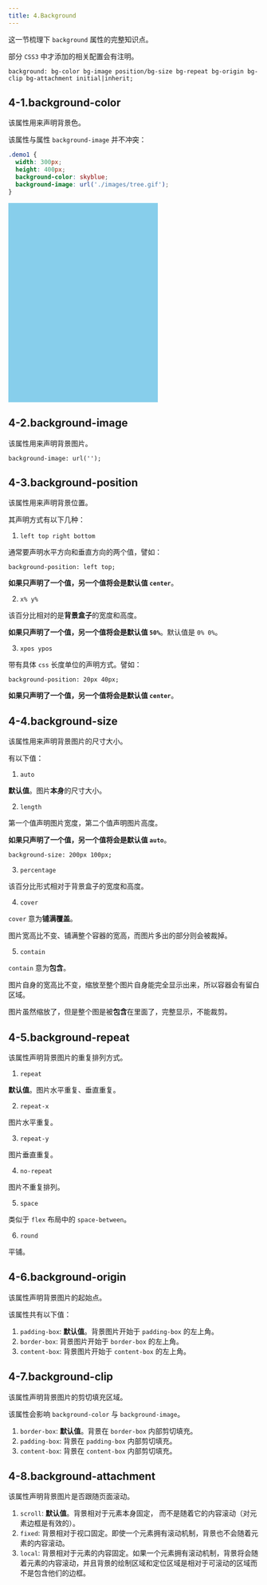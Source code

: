 ```yaml
---
title: 4.Background
---
```


这一节梳理下 `background` 属性的完整知识点。

部分 `CSS3` 中才添加的相关配置会有注明。

```
background: bg-color bg-image position/bg-size bg-repeat bg-origin bg-clip bg-attachment initial|inherit;
```
<style>
  .demo1 {
    width: 300px;
    height: 400px;
    background-color: skyblue;
    background-image: url('./images/tree.gif');
  }
</style>
## 4-1.background-color

该属性用来声明背景色。

该属性与属性 `background-image` 并不冲突：

```css
.demo1 {
  width: 300px;
  height: 400px;
  background-color: skyblue;
  background-image: url('./images/tree.gif');
}
```

<div class="demo1"></div>

## 4-2.background-image

该属性用来声明背景图片。

```
background-image: url('');
```

## 4-3.background-position

该属性用来声明背景位置。

其声明方式有以下几种：

1. `left top right bottom`

通常要声明水平方向和垂直方向的两个值，譬如：

```
background-position: left top;
```

**如果只声明了一个值，另一个值将会是默认值 `center`**。

2. `x% y%`

该百分比相对的是**背景盒子**的宽度和高度。

**如果只声明了一个值，另一个值将会是默认值 `50%`**。默认值是 `0% 0%`。

3. `xpos ypos`

带有具体 `css` 长度单位的声明方式。譬如：

```
background-position: 20px 40px;
```

**如果只声明了一个值，另一个值将会是默认值 `center`**。

## 4-4.background-size

该属性用来声明背景图片的尺寸大小。

有以下值：

1. `auto`

**默认值**。图片**本身**的尺寸大小。

2. `length`

第一个值声明图片宽度，第二个值声明图片高度。

**如果只声明了一个值，另一个值将会是默认值 `auto`**。

```
background-size: 200px 100px;
```

3. `percentage`

该百分比形式相对于背景盒子的宽度和高度。

4. `cover`

`cover` 意为**铺满覆盖**。

图片宽高比不变、铺满整个容器的宽高，而图片多出的部分则会被裁掉。

5. `contain`

`contain` 意为**包含**。

图片自身的宽高比不变，缩放至整个图片自身能完全显示出来，所以容器会有留白区域。

图片虽然缩放了，但是整个图是被**包含**在里面了，完整显示，不能裁剪。

## 4-5.background-repeat

该属性声明背景图片的重复排列方式。

1. `repeat`

**默认值**。图片水平重复、垂直重复。

2. `repeat-x`

图片水平重复。

3. `repeat-y`

图片垂直重复。

4. `no-repeat`

图片不重复排列。

5. `space`

类似于 `flex` 布局中的 `space-between`。

6. `round`

平铺。

## 4-6.background-origin

该属性声明背景图片的起始点。

该属性共有以下值：

1. `padding-box`: **默认值**。背景图片开始于 `padding-box` 的左上角。
2. `border-box`: 背景图片开始于 `border-box` 的左上角。
3. `content-box`: 背景图片开始于 `content-box` 的左上角。

## 4-7.background-clip

该属性声明背景图片的剪切填充区域。

该属性会影响 `background-color` 与 `background-image`。

1. `border-box`: **默认值**。背景在 `border-box` 内部剪切填充。
2. `padding-box`: 背景在 `padding-box` 内部剪切填充。
3. `content-box`: 背景在 `content-box` 内部剪切填充。

## 4-8.background-attachment

该属性声明背景图片是否跟随页面滚动。

1. `scroll`: **默认值**。背景相对于元素本身固定， 而不是随着它的内容滚动（对元素边框是有效的）。
2. `fixed`: 背景相对于视口固定。即使一个元素拥有滚动机制，背景也不会随着元素的内容滚动。
3. `local`: 背景相对于元素的内容固定。如果一个元素拥有滚动机制，背景将会随着元素的内容滚动，并且背景的绘制区域和定位区域是相对于可滚动的区域而不是包含他们的边框。
